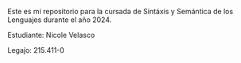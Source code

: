 Este es mi repositorio para la cursada de Sintáxis y Semántica de los Lenguajes durante el año 2024.

Estudiante: Nicole Velasco
 
Legajo: 215.411-0
